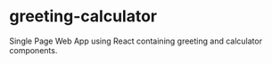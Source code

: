 # greeting-calculator
Single Page Web App using React containing greeting and calculator components.
